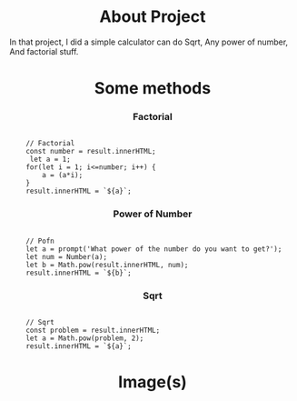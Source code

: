 
<div align="center"><h1>About Project</h1></div>
<p>In that project, I did a simple calculator can do Sqrt, Any power of number, And factorial stuff.</p>

<div align="center"><h1>Some methods</h1></div>

<div align="center"><h3>Factorial</h3></div>

```

    // Factorial
    const number = result.innerHTML;
     let a = 1;
    for(let i = 1; i<=number; i++) {
        a = (a*i);
    }
    result.innerHTML = `${a}`;

```

<div align="center"><h3>Power of Number</h3></div>

```

    // Pofn
    let a = prompt('What power of the number do you want to get?');
    let num = Number(a);
    let b = Math.pow(result.innerHTML, num);
    result.innerHTML = `${b}`;

```

<div align="center"><h3>Sqrt</h3></div>

```

    // Sqrt
    const problem = result.innerHTML;
    let a = Math.pow(problem, 2);
    result.innerHTML = `${a}`;

```

<div align="center"><h1>Image(s)</h1></div>





